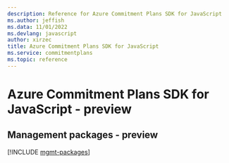 ```yaml
---
description: Reference for Azure Commitment Plans SDK for JavaScript
ms.author: jeffish
ms.data: 11/01/2022
ms.devlang: javascript
author: xirzec
title: Azure Commitment Plans SDK for JavaScript
ms.service: commitmentplans
ms.topic: reference
---
```

# Azure Commitment Plans SDK for JavaScript - preview

## Management packages - preview
[!INCLUDE [mgmt-packages](commitment-plans-mgmt-index.md)]